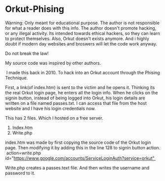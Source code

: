 # Orkut-Phising
Warning: Only meant for educational purpose. The author is not responsible for what a reader does with this info.
The author doesn't promote hacking, or any illegal activity.
Its intended towards ethical hackers, so they can learn to protect themselves.
Also, Orkut doesn't exists anymore. And i highly doubt if modern day websites and broswers will let the code work anyway.

Do not break the law!

My source code was inspired by other authors.

 I made this back in 2010. To hack into an Orkut account through the Phising Technique.    

First, a link(of index.htm) is sent to the victim and he opens it. Thinking its the real Orkut login page, he enters all the login info. When he clicks on the signin button, instead of being logged into Orkut, his login details are written on a file named passes.txt. I can access that file from the host website and I have his login credentials now.   

This has 2 files. Which I hosted on a free server. 

1. Index.htm
2. Write.php


index.htm was made by first copying the source code of the Orkut login page. Then modifying it by adding this in the line 128 to signin button action. 
 action=write.php id="https://www.google.com/accounts/ServiceLoginAuth?service=orkut" 


Write.php creates a passes.text file. And then writes the username and password to it.



